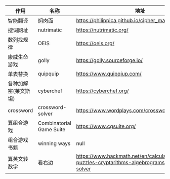 | 作用                 | 名称                     | 地址                                                                                                   |
| -------------------- | ------------------------ | ------------------------------------------------------------------------------------------------------ |
| 智能翻译             | 焖肉面                   | https://philippica.github.io/cipher_machine/                                                           |
| 搜词网址             | nutrimatic               | https://nutrimatic.org/                                                                                |
| 数列找规律           | OEIS                     | https://oeis.org/                                                                                      |
| 康威生命游戏         | golly                    | https://golly.sourceforge.io/                                                                          |
| 单表替换             | quipquip                 | https://www.quipqiup.com/                                                                              |
| 各种加解密(莱文斯坦) | cyberchef                | https://cyberchef.org/                                                                                 |
| crossword            | crossword-solver         | https://www.wordplays.com/crossword-solver/                                                            |
| 算组合游戏           | Combinatorial Game Suite | https://www.cgsuite.org/                                                                               |
| 组合游戏书籍         | winning ways             | null                                                                                                   |
| 算英文转数学         | 看右边                   | https://www.hackmath.net/en/calculator/alphametic-puzzles-cryptarithms-algebrograms-cryptograms-solver |